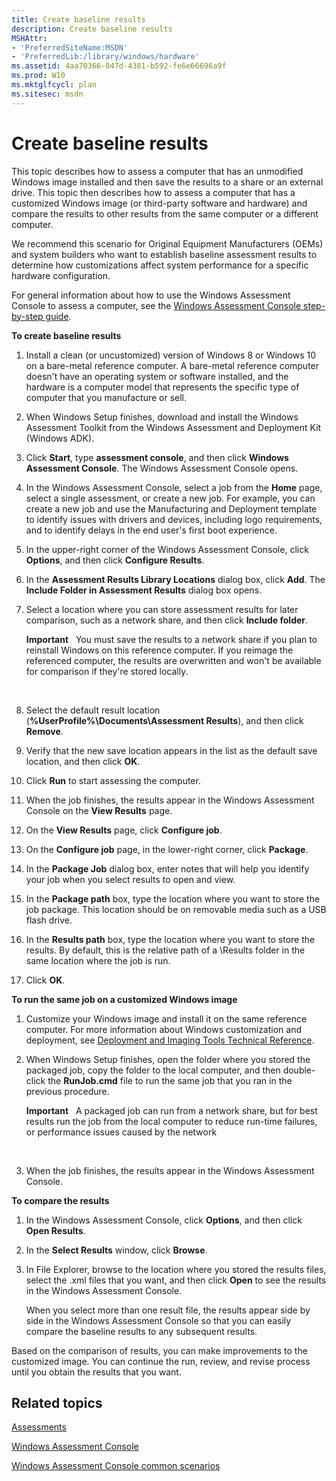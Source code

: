 ```yaml
---
title: Create baseline results
description: Create baseline results
MSHAttr:
- 'PreferredSiteName:MSDN'
- 'PreferredLib:/library/windows/hardware'
ms.assetid: 4aa70366-047d-4381-b592-fe6e66696a9f
ms.prod: W10
ms.mktglfcycl: plan
ms.sitesec: msdn
---
```


# Create baseline results


This topic describes how to assess a computer that has an unmodified Windows image installed and then save the results to a share or an external drive. This topic then describes how to assess a computer that has a customized Windows image (or third-party software and hardware) and compare the results to other results from the same computer or a different computer.

We recommend this scenario for Original Equipment Manufacturers (OEMs) and system builders who want to establish baseline assessment results to determine how customizations affect system performance for a specific hardware configuration.

For general information about how to use the Windows Assessment Console to assess a computer, see the [Windows Assessment Console step-by-step guide](windows-assessment-console-step-by-step-guide.md).

**To create baseline results**

1.  Install a clean (or uncustomized) version of Windows 8 or Windows 10 on a bare-metal reference computer. A bare-metal reference computer doesn't have an operating system or software installed, and the hardware is a computer model that represents the specific type of computer that you manufacture or sell.

2.  When Windows Setup finishes, download and install the Windows Assessment Toolkit from the Windows Assessment and Deployment Kit (Windows ADK).

3.  Click **Start**, type **assessment console**, and then click **Windows Assessment Console**. The Windows Assessment Console opens.

4.  In the Windows Assessment Console, select a job from the **Home** page, select a single assessment, or create a new job. For example, you can create a new job and use the Manufacturing and Deployment template to identify issues with drivers and devices, including logo requirements, and to identify delays in the end user's first boot experience.

5.  In the upper-right corner of the Windows Assessment Console, click **Options**, and then click **Configure Results**.

6.  In the **Assessment Results Library Locations** dialog box, click **Add**. The **Include Folder in Assessment Results** dialog box opens.

7.  Select a location where you can store assessment results for later comparison, such as a network share, and then click **Include folder**.

    **Important**  
    You must save the results to a network share if you plan to reinstall Windows on this reference computer. If you reimage the referenced computer, the results are overwritten and won't be available for comparison if they're stored locally.

     

8.  Select the default result location (**%UserProfile%\\Documents\\Assessment Results**), and then click **Remove**.

9.  Verify that the new save location appears in the list as the default save location, and then click **OK**.

10. Click **Run** to start assessing the computer.

11. When the job finishes, the results appear in the Windows Assessment Console on the **View Results** page.

12. On the **View Results** page, click **Configure job**.

13. On the **Configure job** page, in the lower-right corner, click **Package**.

14. In the **Package Job** dialog box, enter notes that will help you identify your job when you select results to open and view.

15. In the **Package path** box, type the location where you want to store the job package. This location should be on removable media such as a USB flash drive.

16. In the **Results path** box, type the location where you want to store the results. By default, this is the relative path of a \\Results folder in the same location where the job is run.

17. Click **OK**.

**To run the same job on a customized Windows image**

1.  Customize your Windows image and install it on the same reference computer. For more information about Windows customization and deployment, see [Deployment and Imaging Tools Technical Reference](http://go.microsoft.com/fwlink/?LinkId=214548).

2.  When Windows Setup finishes, open the folder where you stored the packaged job, copy the folder to the local computer, and then double-click the **RunJob.cmd** file to run the same job that you ran in the previous procedure.

    **Important**  
    A packaged job can run from a network share, but for best results run the job from the local computer to reduce run-time failures, or performance issues caused by the network

     

3.  When the job finishes, the results appear in the Windows Assessment Console.

**To compare the results**

1.  In the Windows Assessment Console, click **Options**, and then click **Open Results**.

2.  In the **Select Results** window, click **Browse**.

3.  In File Explorer, browse to the location where you stored the results files, select the .xml files that you want, and then click **Open** to see the results in the Windows Assessment Console.

    When you select more than one result file, the results appear side by side in the Windows Assessment Console so that you can easily compare the baseline results to any subsequent results.

Based on the comparison of results, you can make improvements to the customized image. You can continue the run, review, and revise process until you obtain the results that you want.

## Related topics


[Assessments](assessments.md)

[Windows Assessment Console](windows-assessment-console.md)

[Windows Assessment Console common scenarios](windows-assessment-console-common-scenarios.md)

 

 







